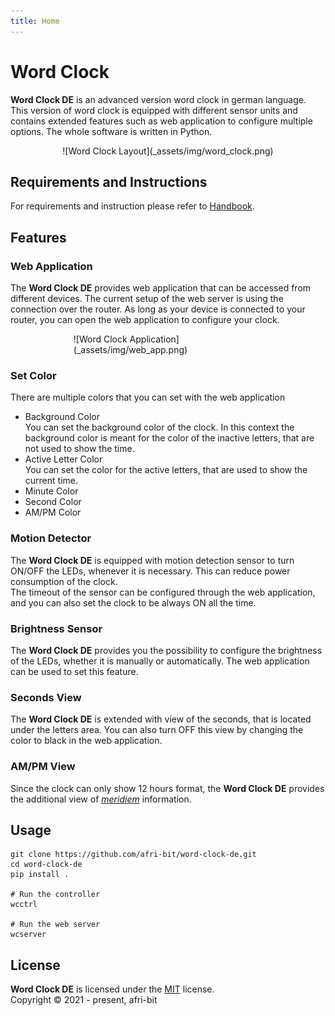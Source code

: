 ```yaml
---
title: Home
---
```


# Word Clock

**Word Clock DE** is an advanced version word clock in german language. This version of word clock is equipped with different sensor units and contains extended features such as web application to configure multiple options. The whole software is written in Python.

<div markdown="span" style="display: flex; justify-content: center">
    ![Word Clock Layout](_assets/img/word_clock.png)
</div>

## Requirements and Instructions
For requirements and instruction please refer to [Handbook](handbook/index.md).

## Features

### Web Application
The **Word Clock DE** provides web application that can be accessed from different devices. The current setup of the web server is using the connection over the router. As long as your device is connected to your router, you can open the web application to configure your clock.

<!-- ![Web Application](doc/images/web_app.png) -->
<div markdown="span" style="display: flex; justify-content: center">
    <div markdown="span" style="display: flex; justify-content: center; width:60%">
        ![Word Clock Application](_assets/img/web_app.png)
    </div>
</div>

### Set Color

There are multiple colors that you can set with the web application

* Background Color  
  You can set the background color of the clock. In this context the background color is meant for the color of the inactive letters, that are not used to show the time.
* Active Letter Color  
  You can set the color for the active letters, that are used to show the current time.
* Minute Color
* Second Color
* AM/PM Color

### Motion Detector
The **Word Clock DE** is equipped with motion detection sensor to turn ON/OFF the LEDs, whenever it is necessary. This can reduce power consumption of the clock.  
The timeout of the sensor can be configured through the web application, and you can also set the clock to be always ON all the time.

### Brightness Sensor
The **Word Clock DE** provides you the possibility to configure the brightness of the LEDs, whether it is manually or automatically. The web application can be used to set this feature.

### Seconds View
The **Word Clock DE** is extended with view of the seconds, that is located under the letters area. You can also turn OFF this view by changing the color to black in the web application.

### AM/PM View
Since the clock can only show 12 hours format, the **Word Clock DE** provides the additional view of [*meridiem*](https://de.wikipedia.org/wiki/2-mal-12-Stunden-Z%C3%A4hlung) information.

## Usage
```
git clone https://github.com/afri-bit/word-clock-de.git
cd word-clock-de
pip install .

# Run the controller
wcctrl

# Run the web server
wcserver
```

## License
**Word Clock DE** is licensed under the [MIT](LICENSE) license.  
Copyright © 2021 - present, afri-bit